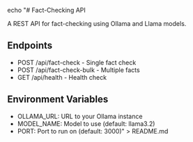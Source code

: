 echo "# Fact-Checking API

A REST API for fact-checking using Ollama and Llama models.

## Endpoints
- POST /api/fact-check - Single fact check
- POST /api/fact-check-bulk - Multiple facts
- GET /api/health - Health check

## Environment Variables
- OLLAMA_URL: URL to your Ollama instance
- MODEL_NAME: Model to use (default: llama3.2)
- PORT: Port to run on (default: 3000)" > README.md